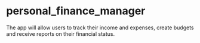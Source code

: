 # personal_finance_manager
The app will allow users to track their income and expenses, create budgets and receive reports on their financial status.
